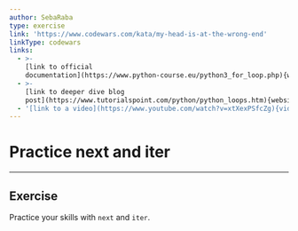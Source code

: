 ```yaml
---
author: SebaRaba
type: exercise
link: 'https://www.codewars.com/kata/my-head-is-at-the-wrong-end'
linkType: codewars
links:
  - >-
    [link to official
    documentation](https://www.python-course.eu/python3_for_loop.php){website}
  - >-
    [link to deeper dive blog
    post](https://www.tutorialspoint.com/python/python_loops.htm){website}
  - '[link to a video](https://www.youtube.com/watch?v=xtXexPSfcZg){video}'
---
```


# Practice next and iter


---

## Exercise

Practice your skills with `next` and `iter`.
 
